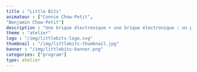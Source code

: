 ```yaml
---
title : "Little Bits"
animateur : ["Connie Chow-Petit",
"Benjamin Chow-Petit"]
description : "Une brique électronique + une brique électronique : un petit prototype de synthétiseur ou un petit robot pour mieux comprendre les objets connectés"
theme : "atelier"
logo : "/img/littlebits-logo.svg"
thumbnail : "/img/littlebits-thumbnail.jpg"
banner : "/img/littlebits-banner.png"
categories: ["program"]
type: atelier
---
```

